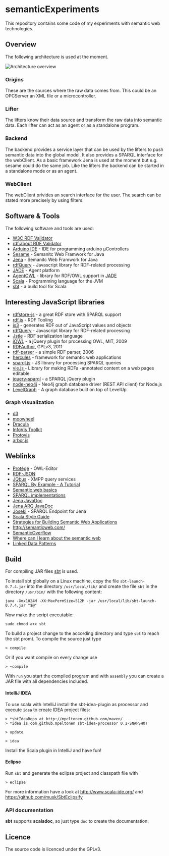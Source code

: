 # semanticExperiments

This repository contains some code of my experiments with semantic web technologies.

## Overview

The following architecture is used at the moment.

 ![ Architecture overview ]( https://github.com/flosse/semanticExperiments/raw/master/overview.png )

### Origins

These are the sources where the raw data comes from. This could be an OPCServer
an XML file or a microcontroller.

### Lifter

The lifters know their data source and transform the raw data into semantic data.
Each lifter can act as an agent or as a standalone program.

### Backend

The backend provides a service layer that can be used by the lifters to push
semantic data into the global model. It also provides a SPARQL interface for the
webClient. As a basic framework Jena is used at the moment but e.g. sesame could
do the same job. Like the lifters the backend can be started in a standalone mode
or as an agent.

### WebClient

The webClient privides an search interface for the user. The search can be stated
more precisely by using filters.

## Software & Tools

The following software and tools are used:

- [W3C RDF Validator](http://www.w3.org/RDF/Validator/)
- [rdf:about RDF Validator](http://www.rdfabout.com/demo/validator/)
- [Arduino IDE](http://arduino.cc/en/Main/Software) - IDE for programming arduino µControllers
- [Sesame](http://www.openrdf.org/) - Semanitc Web Framwork for Java
- [Jena](http://jena.sourceforge.net/) - Semanitc Web Framwork for Java
- [rdfQuery](https://github.com/alohaeditor/rdfQuery) - Javascript library for RDF-related processing
- [JADE](http://jade.tilab.com/) - Agent platform
- [AgentOWL](http://agentowl.sourceforge.net/) - library for RDF/OWL support in [JADE](http://jade.tilab.com/)
- [Scala](http://www.scala-lang.org/) - Programming language for the JVM
- [sbt](https://github.com/harrah/xsbt) - a build tool for Scala

## Interesting JavaScript libraries

- [rdfstore-js](https://github.com/antoniogarrote/rdfstore-js) - a great RDF store with SPARQL support
- [rdf.js](https://github.com/webr3/rdf.js) - RDF Tooling
- [js3](https://github.com/webr3/js3) - generates RDF out of JavaScript values and objects
- [rdfQuery](https://github.com/alohaeditor/rdfQuery) - Javascript library for RDF-related processing
- [Jstle](https://github.com/dnewcome/jstle) - RDF serialization language
- [jOWL](https://code.google.com/p/jowl-plugin/) - a jQuery plugin for processing OWL, MIT, 2009
- [RDFAuthor](https://code.google.com/p/rdfauthor/), GPLv3, 2011
- [rdf-parser](http://www.jibbering.com/rdf-parser/) - a simple RDF parser, 2006
- [hercules](http://hercules.arielworks.net/) - framework for semantic web applications
- [sparql.js](http://www.thefigtrees.net/lee/sw/sparql.js) - JS library for processing SPARQL queries
- [vie.js ](http://bergie.github.com/VIE/) - Library for making RDFa -annotated content on a web pages editable
- [jquery-sparql](https://github.com/jgeldart/jquery-sparql) - a SPARQL jQuery plugin
- [node-neo4j](https://github.com/thingdom/node-neo4j) - Neo4j graph database driver (REST API client) for Node.js
- [LevelGraph](https://github.com/mcollina/node-levelgraph) - A graph database built on top of LevelUp

### Graph visualization

- [d3](http://mbostock.github.com/d3/)
- [moowheel](http://labs.unwieldy.net/moowheel/)
- [Dracula](http://www.graphdracula.net/)
- [InfoVis Toolkit](http://thejit.org/)
- [Protovis](http://vis.stanford.edu/protovis/)
- [arbor.js](http://arborjs.org/)

## Weblinks

- [Protégé](http://protege.stanford.edu/) - OWL-Editor
- [RDF-JSON](http://docs.api.talis.com/platform-api/output-types/rdf-json)
- [JQbus](http://svn.foaf-project.org/foaftown/jqbus/intro.html) - XMPP query services
- [SPARQL By Example - A Tutorial](http://www.cambridgesemantics.com/2008/09/sparql-by-example/)
- [Semantic web basics](http://www.linkeddatatools.com/semantic-web-basics)
- [SPARQL implementations](http://www.w3.org/wiki/SparqlImplementations)
- [Jena JavaDoc](http://jena.sourceforge.net/javadoc/index.html)
- [Jena ARQ JavaDoc](http://jena.sourceforge.net/ARQ/javadoc/)
- [Joseki](http://www.joseki.org/) - SPARQL Endpoint for Jena
- [Scala Style Guide](https://github.com/davetron5000/scala-style/)
- [Strategies for Building Semantic Web Applications](http://notes.3kbo.com/)
- http://semanticweb.com/
- [SemanticOverflow](http://answers.semanticweb.com/)
- [Where can I learn about the semantic web](http://answers.semanticweb.com/questions/1/where-can-i-learn-about-the-semantic-web)
- [Linked Data Patterns](http://patterns.dataincubator.org/book/)

## Build

For compiling JAR files [sbt](https://github.com/harrah/xsbt) is used.

To install sbt globally on a Linux machine, copy the file `sbt-launch-0.7.4.jar` into
the directory `/usr/local/lib/` and create the file `sbt` in the directory `/usr/bin/`
with the following content:

    java -Xmx1024M -XX:MaxPermSize=512M -jar /usr/local/lib/sbt-launch-0.7.4.jar "$@"

Now make the script executable:

    sudo chmod a+x sbt

To build a project change to the according directory and type `sbt` to reach the
sbt promt. To compile the source just type

    > compile

Or if you want compile on every change use

    > ~compile

With `run` you start the compiled program and with `assembly` you can create a
JAR file with all dependencies included.

#### IntelliJ IDEA

To use scala with IntelliJ install the sbt-idea-plugin as processor and execute
`idea` to create IDEA project files:

    > *sbtIdeaRepo at http://mpeltonen.github.com/maven/
    > *idea is com.github.mpeltonen sbt-idea-processor 0.1-SNAPSHOT

    > update

    > idea

Install the Scala plugin in IntelliJ and have fun!

#### Eclipse

Run `sbt` and generate the eclipse project and classpath file with

    > eclipse

For more information have a look at http://www.scala-ide.org/ and https://github.com/musk/SbtEclipsify

### API documentation

**sbt** supports **scaladoc**, so just type `doc` to create the documentation.

## Licence

The source code is licenced under the GPLv3.
